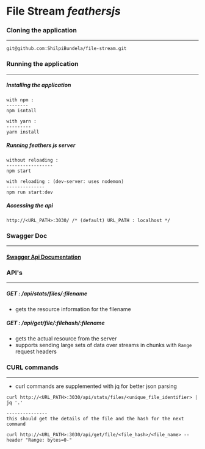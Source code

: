 # File Stream <i>feathersjs</i>

### Cloning the application
----------------------------
```
git@github.com:ShilpiBundela/file-stream.git
```

### Running the application
----------------------------
##### Installing the application
```
with npm :
--------
npm isntall

with yarn :
---------
yarn install
```

##### Running feathers js server

```
without reloading :
-----------------
npm start

with reloading : (dev-server: uses nodemon)
--------------
npm run start:dev

```

##### Accessing the api

```
http://<URL_PATH>:3030/ /* (default) URL_PATH : localhost */
```


### Swagger Doc
---------------
#### [Swagger Api Documentation](https://github.com/ShilpiBundela/file-stream/blob/master/swagger.yaml)



### API's
---------
##### <i>GET</i> : /api/stats/files/:filename
* gets the resource information for the filename

##### <i>GET</i> : /api/get/file/:filehash/:filename
* gets the actual resource from the server
* supports sending large sets of data over streams in chunks with ```Range``` request headers


### CURL commands
-----------------
* curl commands are supplemented with jq for better json parsing


```
curl http://<URL_PATH>:3030/api/stats/files/<unique_file_identifier> | jq '.'

---------------
this should get the details of the file and the hash for the next command
```

```
curl http://<URL_PATH>:3030/api/get/file/<file_hash>/<file_name> --header "Range: bytes=0-"
```

